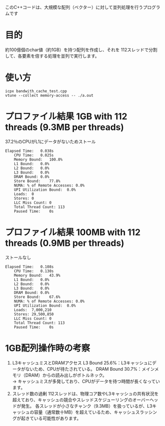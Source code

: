 このC++コードは、大規模な配列（ベクター）に対して並列処理を行うプログラムです

# 目的
約100億個のchar値（約1GB）を持つ配列を作成し、それを 112スレッドで分割して、各要素を倍する処理を並列で実行します。

# 使い方
```
icpx bandwith_cache_test.cpp
vtune --collect memory-access -- ./a.out
```

# プロファイル結果 1GB with 112 threads (9.3MB per threads)
37.2％のCPUがL1にデータがないためストール
```
Elapsed Time:	0.038s
    CPU Time:	0.025s
    Memory Bound:	100.0%
    L1 Bound:	0.0%
    L2 Bound:	0.0%
    L3 Bound:	0.0%
    DRAM Bound:	0.0%
    Store Bound:	77.8%
    NUMA: % of Remote Accesses:	0.0%
    UPI Utilization Bound:	0.0%
    Loads:	0
    Stores:	0
    LLC Miss Count:	0
    Total Thread Count:	113
    Paused Time:	0s
```


# プロファイル結果 100MB with 112 threads (0.9MB per threads)
ストールなし
```
Elapsed Time:	0.108s
    CPU Time:	0.130s
    Memory Bound:	43.9%
    L1 Bound:	0.0%
    L2 Bound:	0.0%
    L3 Bound:	0.0%
    DRAM Bound:	0.0%
    Store Bound:	67.6%
    NUMA: % of Remote Accesses:	0.0%
    UPI Utilization Bound:	0.0%
    Loads:	7,000,210
    Stores:	29,500,850
    LLC Miss Count:	0
    Total Thread Count:	113
    Paused Time:	0s
```

# 1GB配列操作時の考察
1. L3キャッシュミスとDRAMアクセス
L3 Bound 25.6%：L3キャッシュにデータがないため、CPUが待たされている。
DRAM Bound 30.7%：メインメモリ（DRAM）からの読み出しがボトルネック。    
→ キャッシュミスが多発しており、CPUがデータを待つ時間が長くなっています。
2. スレッド数の過剰
112スレッドは、物理コア数やL3キャッシュの共有状況を超えており、キャッシュの競合やスレッドスケジューリングのオーバーヘッドが発生。
各スレッドが小さなチャンク（9.3MB）を扱っているが、L3キャッシュの容量（通常数十MB）を超えているため、キャッシュスラッシングが起きている可能性があります。



